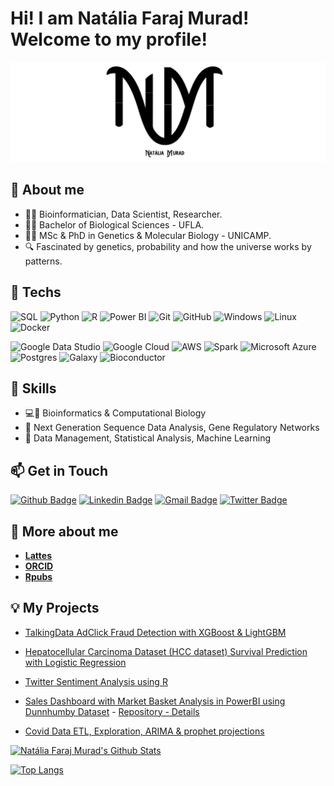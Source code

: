 # Hi! I am Natália Faraj Murad! Welcome to my profile!

![ ](logobanner.png)

##  :panda_face: About me

* :woman_technologist: Bioinformatician, Data Scientist, Researcher.
* :woman_student: Bachelor of Biological Sciences - UFLA.
* :woman_teacher: MSc & PhD in Genetics & Molecular Biology - UNICAMP.
* :mag: Fascinated by genetics, probability and how the universe works by patterns.

## :robot: Techs

![SQL](https://img.shields.io/badge/-SQL-DC143C?style=flat-square&logo=mysql&logoColor=white)
![Python](https://img.shields.io/badge/-Python-32CD32?style=flat-square&logo=python&logoColor=white)
![R](https://img.shields.io/badge/-R-0000FF?style=flat-square&logo=r&logoColor=white)
![Power BI](https://img.shields.io/badge/-PowerBI-FFD700?style=flat-square&logo=microsoft&logoColor=white)
![Git](https://img.shields.io/badge/-Git-B0C4DE?style=flat-square&logo=git&logoColor=white)
![GitHub](https://img.shields.io/badge/-GitHub-181717?style=flat-square&logo=github)
![Windows](https://img.shields.io/badge/-Windows-00ADEF?style=flat-square&logo=windows&logoColor=white)
![Linux](https://img.shields.io/badge/-Linux-FF69B4?style=flat-square&logo=linux&logoColor=white)
![Docker](https://img.shields.io/badge/-Docker-00BFFF?style=flat-square&logo=docker&logoColor=white)

![Google Data Studio](https://img.shields.io/badge/-GoogleDataStudio-1E90FF?style=flat-square&logo=google&logoColor=white)
![Google Cloud](https://img.shields.io/badge/GoogleCloud-4285F4?style=flat-square&logo=google-cloud&logoColor=white)
![AWS](https://img.shields.io/badge/AWS-FF9900?&style=flat-square&logo=amazon-aws&logoColor=white)
![Spark](https://img.shields.io/badge/-Spark-FF4500?style=flat-square&logo=apachespark&logoColor=white)
![Microsoft Azure](https://img.shields.io/badge/MicrosoftAzure-0089D6?style=flat-square&logo=microsoft-azure&logoColor=white)
![Postgres](https://img.shields.io/badge/postgres-23316192?&style=flat-square&logo=postgresql&logoColor=white)
![Galaxy](https://img.shields.io/badge/-Galaxy-F05032?style=flat-square&logo=galaxy&logoColor=white)
![Bioconductor](https://img.shields.io/badge/-Bioconductor-7B68EE?style=flat-square&logo=data:https://raw.githubusercontent.com/Bioconductor/bioconductor.org/master/assets/images/logo/jpg/bioconductor_note.jpg&logoColor=white)


## :toolbox: Skills

* :computer::dna: Bioinformatics & Computational Biology
* :dna: Next Generation Sequence Data Analysis, Gene Regulatory Networks
* :file_folder: Data Management, Statistical Analysis, Machine Learning

## :mailbox: Get in Touch

[![Github Badge](https://img.shields.io/badge/-Github-000?style=flat-square&logo=Github&logoColor=white&link=https://github.com/natmurad)](https://github.com/natmurad)
[![Linkedin Badge](https://img.shields.io/badge/-LinkedIn-blue?style=flat-square&logo=Linkedin&logoColor=white&link=https://www.linkedin.com/in/natmurad/)](https://www.linkedin.com/in/natmurad/)
[![Gmail Badge](https://img.shields.io/badge/-Gmail-c14438?style=flat-square&logo=Gmail&logoColor=white&link=mailto:nataliafmurad@gmail.com)](mailto:nataliafmurad@gmail.com)
[![Twitter Badge](https://img.shields.io/badge/-Twitter-blue?style=flat-square&logo=Twitter&logoColor=white&link=https://twitter.com/Nataliafmurad)](https://twitter.com/Nataliafmurad)

## :speech_balloon: More about me

* [**Lattes**](http://lattes.cnpq.br/4675049911569295)
* [**ORCID**](https://orcid.org/0000-0001-7652-2567)
* [**Rpubs**](https://www.rpubs.com/natmurad)


## :bulb: My Projects

* [TalkingData AdClick Fraud Detection with XGBoost & LightGBM](https://github.com/natmurad/TalkingDataAdtrackingFraudDetection)

* [Hepatocellular Carcinoma Dataset (HCC dataset) Survival Prediction with Logistic Regression](https://github.com/natmurad/cancersurvivalprediction)

* [Twitter Sentiment Analysis using R](https://github.com/natmurad/SentimentAnalysisTwitter)

* [Sales Dashboard with Market Basket Analysis in PowerBI using Dunnhumby Dataset](https://app.powerbi.com/groups/me/reports/0040457c-a9fb-469f-8a2f-bd8cf0a9a801?ctid=ede17caf-384e-47f1-8c4e-461181a9e945&pbi_source=linkShare) - [Repository - Details](https://github.com/natmurad/marketbasketDashboard) 

* [Covid Data ETL, Exploration, ARIMA & prophet projections](https://github.com/natmurad/MappingCovidDeaths)

[![Natália Faraj Murad's Github Stats](https://github-readme-stats.vercel.app/api?username=natmurad)](https://github.com/natmurad/github-readme-stats)

[![Top Langs](https://github-readme-stats.vercel.app/api/top-langs/?username=natmurad)](https://github.com/natmurad/github-readme-stats)
